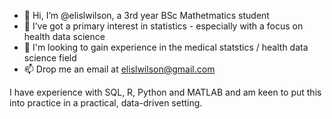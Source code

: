 - 👋 Hi, I’m @elislwilson, a 3rd year BSc Mathetmatics student
- 👀 I’ve got a primary interest in statistics - especially with a focus on health data science
- 🌱 I'm looking to gain experience in the medical statstics / health data science field 
- 📫 Drop me an email at elislwilson@gmail.com

I have experience with SQL, R, Python and MATLAB and am keen to put this into practice in a practical, data-driven setting. 

<!---
elislwilson/elislwilson is a ✨ special ✨ repository because its `README.md` (this file) appears on your GitHub profile.
You can click the Preview link to take a look at your changes.
--->
